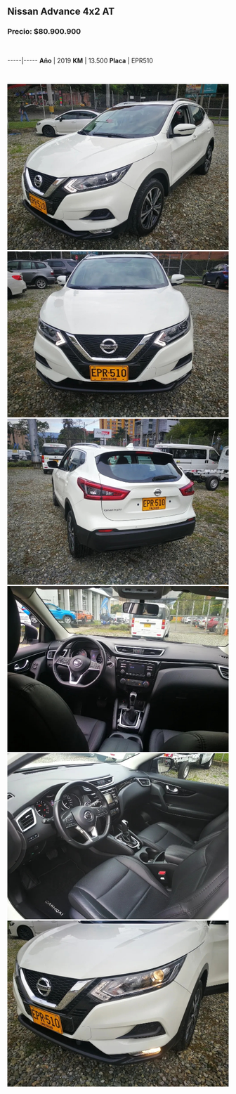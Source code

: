 ## Nissan Advance 4x2 AT

### Precio: $80.900.900

<p>&nbsp;</p>

-----|-----
**Año** | 2019
**KM** | 13.500
**Placa** | EPR510

<p>&nbsp;</p>

<img src="images/Nissan Advance 4x2 AT EPR510.jpg?raw=true"/>
<img src="images/Nissan Advance 4x2 AT EPR510 - 1.jpg?raw=true"/>
<img src="images/Nissan Advance 4x2 AT EPR510 - 2.jpg?raw=true"/>
<img src="images/Nissan Advance 4x2 AT EPR510 - 3.jpg?raw=true"/>
<img src="images/Nissan Advance 4x2 AT EPR510 - 4.jpg?raw=true"/>
<img src="images/Nissan Advance 4x2 AT EPR510 - 6.jpg?raw=true"/>

